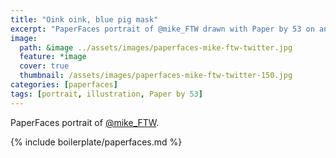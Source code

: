 ```yaml
---
title: "Oink oink, blue pig mask"
excerpt: "PaperFaces portrait of @mike_FTW drawn with Paper by 53 on an iPad."
image: 
  path: &image ../assets/images/paperfaces-mike-ftw-twitter.jpg 
  feature: *image
  cover: true
  thumbnail: /assets/images/paperfaces-mike-ftw-twitter-150.jpg
categories: [paperfaces]
tags: [portrait, illustration, Paper by 53]
---
```


PaperFaces portrait of [@mike_FTW](https://twitter.com/mike_FTW).

{% include boilerplate/paperfaces.md %}
